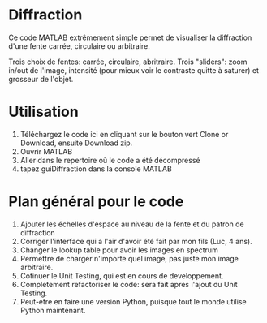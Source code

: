# Diffraction

Ce code MATLAB extrêmement simple permet de visualiser la diffraction d'une fente carrée, circulaire ou arbitraire.

Trois choix de fentes: carrée, circulaire, abritraire.
Trois "sliders": zoom in/out de l'image, intensité (pour mieux voir le contraste quitte à saturer) et grosseur de l'objet.

# Utilisation
1) Téléchargez le code ici en cliquant sur le bouton vert Clone or Download, ensuite Download zip.
2) Ouvrir MATLAB
3) Aller dans le repertoire où le code a été décompressé
4) tapez guiDiffraction dans la console MATLAB

# Plan général pour le code
1) Ajouter les échelles d'espace au niveau de la fente et du patron de diffraction
2) Corriger l'interface qui a l'air d'avoir été fait par mon fils (Luc, 4 ans).
3) Changer le lookup table pour avoir les images en spectrum
4) Permettre de charger n'importe quel image, pas juste mon image arbitraire.
5) Cotinuer le Unit Testing, qui est en cours de developpement.
6) Completement refactoriser le code: sera fait après l'ajout du Unit Testing.
7) Peut-etre en faire une version Python, puisque tout le monde utilise Python maintenant.

